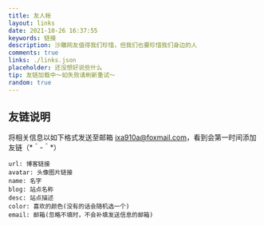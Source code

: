 ```yaml
---
title: 友人帐
layout: links
date: 2021-10-26 16:37:55
keywords: 链接
description: 沙雕网友值得我们珍惜，但我们也要珍惜我们身边的人
comments: true
links: ./links.json
placeholder: 还没想好说些什么
tip: 友链加载中～如失败请刷新重试～
random: true
---
```


## 友链说明
将相关信息以如下格式发送至邮箱 ixa910a@foxmail.com，看到会第一时间添加友链（\*＾-＾\*）

```
url: 博客链接
avatar: 头像图片链接
name: 名字
blog: 站点名称
desc: 站点描述
color: 喜欢的颜色(没有的话会随机选一个)
email: 邮箱(忽略不填时，不会补填发送信息的邮箱)
```
